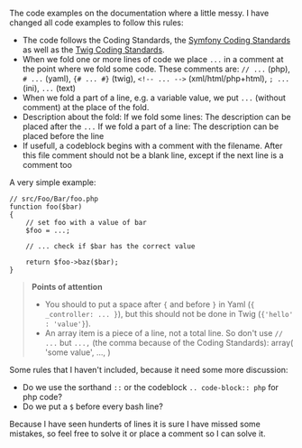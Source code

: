 The code examples on the documentation where a little messy. I have changed all code examples to follow this rules:

 - The code follows the Coding Standards, the [Symfony Coding Standards](http://symfony.com/doc/current/contributing/code/standards.html) as well as the [Twig Coding Standards](http://twig.sensiolabs.org/doc/coding_standards.html).
 - When we fold one or more lines of code we place `...` in a comment at the point where we fold some code. These comments are: `// ...` (php), `# ...` (yaml), `{# ... #}` (twig), `<!-- ... -->` (xml/html/php+html), `; ...` (ini), `...` (text)
 - When we fold a part of a line, e.g. a variable value, we put `...` (without comment) at the place of the fold.
 - Description about the fold:
   If we fold some lines: The description can be placed after the `...`
   If we fold a part of a line: The description can be placed before the line
 - If usefull, a codeblock begins with a comment with the filename. After this file comment should not be a blank line, except if the next line is a comment too

A very simple example:

    // src/Foo/Bar/foo.php
    function foo($bar) 
    {
        // set foo with a value of bar
        $foo = ...;

        // ... check if $bar has the correct value

        return $foo->baz($bar);
    }

 > **Points of attention**
 > - You should to put a space after `{` and before `}` in Yaml (`{ _controller: ... }`), but this should not be done in Twig (`{'hello' : 'value'}`).
 > - An array item is a piece of a line, not a total line. So don't use `// ...` but `...,` (the comma because of the Coding Standards):
       array(
           'some value',
           ...,
       )

Some rules that I haven't included, because it need some more discussion:

 - Do we use the sorthand `::` or the codeblock `.. code-block:: php` for php code?
 - Do we put a `$` before every bash line?

Because I have seen hunderts of lines it is sure I have missed some mistakes, so feel free to solve it or place a comment so I can solve it.
